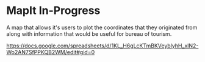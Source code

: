 # MapIt In-Progress
A map that allows it's users to plot the coordinates that they originated from along with information that would be useful for bureau of tourism.

https://docs.google.com/spreadsheets/d/1KL_H6gLcKTmBKVeyblyhH_xlN2-Wo2AN7SfPPKQB2WM/edit#gid=0
